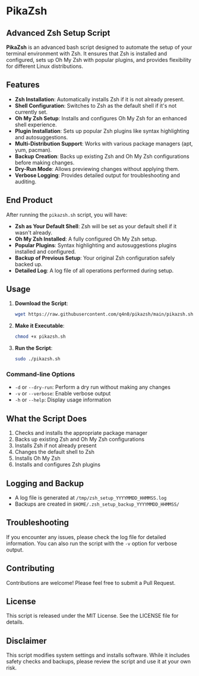 # PikaZsh
## Advanced Zsh Setup Script

**PikaZsh** is an advanced bash script designed to automate the setup of your terminal environment with Zsh. It ensures that Zsh is installed and configured, sets up Oh My Zsh with popular plugins, and provides flexibility for different Linux distributions.

## Features
- **Zsh Installation**: Automatically installs Zsh if it is not already present.
- **Shell Configuration**: Switches to Zsh as the default shell if it's not currently set.
- **Oh My Zsh Setup**: Installs and configures Oh My Zsh for an enhanced shell experience.
- **Plugin Installation**: Sets up popular Zsh plugins like syntax highlighting and autosuggestions.
- **Multi-Distribution Support**: Works with various package managers (apt, yum, pacman).
- **Backup Creation**: Backs up existing Zsh and Oh My Zsh configurations before making changes.
- **Dry-Run Mode**: Allows previewing changes without applying them.
- **Verbose Logging**: Provides detailed output for troubleshooting and auditing.

## End Product
After running the `pikazsh.sh` script, you will have:
- **Zsh as Your Default Shell**: Zsh will be set as your default shell if it wasn't already.
- **Oh My Zsh Installed**: A fully configured Oh My Zsh setup.
- **Popular Plugins**: Syntax highlighting and autosuggestions plugins installed and configured.
- **Backup of Previous Setup**: Your original Zsh configuration safely backed up.
- **Detailed Log**: A log file of all operations performed during setup.

## Usage
1. **Download the Script**:
   ```bash
   wget https://raw.githubusercontent.com/q4n0/pikazsh/main/pikazsh.sh
   ```

2. **Make it Executable**:
   ```bash
   chmod +x pikazsh.sh
   ```

3. **Run the Script**:
   ```bash
   sudo ./pikazsh.sh
   ```

### Command-line Options
- `-d` or `--dry-run`: Perform a dry run without making any changes
- `-v` or `--verbose`: Enable verbose output
- `-h` or `--help`: Display usage information

## What the Script Does
1. Checks and installs the appropriate package manager
2. Backs up existing Zsh and Oh My Zsh configurations
3. Installs Zsh if not already present
4. Changes the default shell to Zsh
5. Installs Oh My Zsh
6. Installs and configures Zsh plugins

## Logging and Backup
- A log file is generated at `/tmp/zsh_setup_YYYYMMDD_HHMMSS.log`
- Backups are created in `$HOME/.zsh_setup_backup_YYYYMMDD_HHMMSS/`

## Troubleshooting
If you encounter any issues, please check the log file for detailed information. You can also run the script with the `-v` option for verbose output.

## Contributing
Contributions are welcome! Please feel free to submit a Pull Request.

## License
This script is released under the MIT License. See the LICENSE file for details.

## Disclaimer
This script modifies system settings and installs software. While it includes safety checks and backups, please review the script and use it at your own risk.

